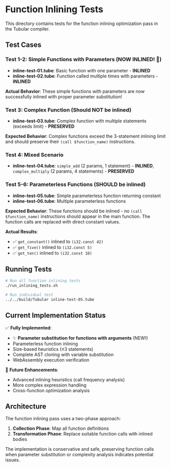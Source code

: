 # Function Inlining Tests

This directory contains tests for the function inlining optimization pass in the Tubular compiler.

## Test Cases

### Test 1-2: Simple Functions with Parameters (NOW INLINED! 🎉)
- **inline-test-01.tube**: Basic function with one parameter - **INLINED**
- **inline-test-02.tube**: Function called multiple times with parameters - **INLINED**

**Actual Behavior**: These simple functions with parameters are now successfully inlined with proper parameter substitution!

### Test 3: Complex Function (Should NOT be inlined)
- **inline-test-03.tube**: Complex function with multiple statements (exceeds limit) - **PRESERVED**

**Expected Behavior**: Complex functions exceed the 3-statement inlining limit and should preserve their `(call $function_name)` instructions.

### Test 4: Mixed Scenario
- **inline-test-04.tube**: `simple_add` (2 params, 1 statement) - **INLINED**, `complex_multiply` (2 params, 4 statements) - **PRESERVED**

### Test 5-6: Parameterless Functions (SHOULD be inlined)
- **inline-test-05.tube**: Simple parameterless function returning constant
- **inline-test-06.tube**: Multiple parameterless functions

**Expected Behavior**: These functions should be inlined - no `(call $function_name)` instructions should appear in the main function. The function calls are replaced with direct constant values.

**Actual Results**: 
- ✅ `get_constant()` inlined to `(i32.const 42)`
- ✅ `get_five()` inlined to `(i32.const 5)`  
- ✅ `get_ten()` inlined to `(i32.const 10)`

## Running Tests

```bash
# Run all function inlining tests
./run_inlining_tests.sh

# Run individual test
../../build/Tubular inline-test-05.tube
```

## Current Implementation Status

✅ **Fully Implemented**: 
- ✨ **Parameter substitution for functions with arguments** (NEW!)
- Parameterless function inlining
- Size-based heuristics (≤3 statements)
- Complete AST cloning with variable substitution
- WebAssembly execution verification

🚧 **Future Enhancements**:
- Advanced inlining heuristics (call frequency analysis)
- More complex expression handling
- Cross-function optimization analysis

## Architecture

The function inlining pass uses a two-phase approach:
1. **Collection Phase**: Map all function definitions
2. **Transformation Phase**: Replace suitable function calls with inlined bodies

The implementation is conservative and safe, preserving function calls when parameter substitution or complexity analysis indicates potential issues.